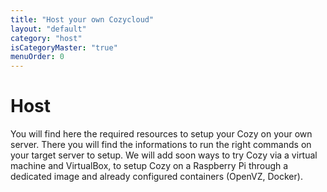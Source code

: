 ```yaml
---
title: "Host your own Cozycloud"
layout: "default"
category: "host"
isCategoryMaster: "true"
menuOrder: 0
---
```


# Host

You will find here the required resources to setup your Cozy on your own
server. There you will find the informations to run the right commands on your
target server to setup. We will add soon ways to try Cozy via a virtual machine
and VirtualBox, to setup Cozy on a Raspberry Pi through a dedicated image and
already configured containers (OpenVZ, Docker).
